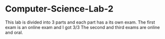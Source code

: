 # Computer-Science-Lab-2

This lab is divided into 3 parts and each part has a its own exam.
The first exam is an online exam and I got 3/3
The second and third exams are online and oral.
